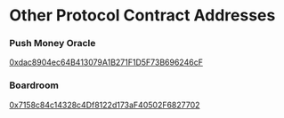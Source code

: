# Other Protocol Contract Addresses

### Push Money Oracle

[0xdac8904ec64B413079A1B271F1D5F73B696246cF](https://bscscan.com/address/0xdac8904ec64B413079A1B271F1D5F73B696246cF)

### Boardroom

[0x7158c84c14328c4Df8122d173aF40502F6827702](https://bscscan.com/address/0x7158c84c14328c4Df8122d173aF40502F6827702)
